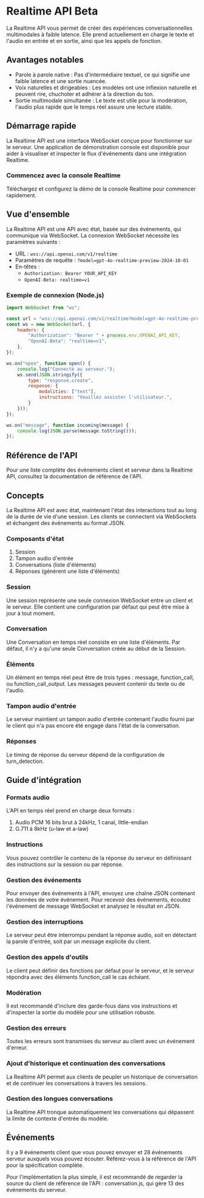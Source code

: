 # Realtime API Beta

La Realtime API vous permet de créer des expériences conversationnelles multimodales à faible latence. Elle prend actuellement en charge le texte et l'audio en entrée et en sortie, ainsi que les appels de fonction.

## Avantages notables

- Parole à parole native : Pas d'intermédiaire textuel, ce qui signifie une faible latence et une sortie nuancée.
- Voix naturelles et dirigeables : Les modèles ont une inflexion naturelle et peuvent rire, chuchoter et adhérer à la direction du ton.
- Sortie multimodale simultanée : Le texte est utile pour la modération, l'audio plus rapide que le temps réel assure une lecture stable.

## Démarrage rapide

La Realtime API est une interface WebSocket conçue pour fonctionner sur le serveur. Une application de démonstration console est disponible pour aider à visualiser et inspecter le flux d'événements dans une intégration Realtime.

### Commencez avec la console Realtime

Téléchargez et configurez la démo de la console Realtime pour commencer rapidement.

## Vue d'ensemble

La Realtime API est une API avec état, basée sur des événements, qui communique via WebSocket. La connexion WebSocket nécessite les paramètres suivants :

- URL : `wss://api.openai.com/v1/realtime`
- Paramètres de requête : `?model=gpt-4o-realtime-preview-2024-10-01`
- En-têtes :
  - `Authorization: Bearer YOUR_API_KEY`
  - `OpenAI-Beta: realtime=v1`

### Exemple de connexion (Node.js)

```javascript
import WebSocket from "ws";

const url = "wss://api.openai.com/v1/realtime?model=gpt-4o-realtime-preview-2024-10-01";
const ws = new WebSocket(url, {
    headers: {
        "Authorization": "Bearer " + process.env.OPENAI_API_KEY,
        "OpenAI-Beta": "realtime=v1",
    },
});

ws.on("open", function open() {
    console.log("Connecté au serveur.");
    ws.send(JSON.stringify({
        type: "response.create",
        response: {
            modalities: ["text"],
            instructions: "Veuillez assister l'utilisateur.",
        }
    }));
});

ws.on("message", function incoming(message) {
    console.log(JSON.parse(message.toString()));
});
```

## Référence de l'API

Pour une liste complète des événements client et serveur dans la Realtime API, consultez la documentation de référence de l'API.

## Concepts

La Realtime API est avec état, maintenant l'état des interactions tout au long de la durée de vie d'une session. Les clients se connectent via WebSockets et échangent des événements au format JSON.

### Composants d'état

1. Session
2. Tampon audio d'entrée
3. Conversations (liste d'éléments)
4. Réponses (génèrent une liste d'éléments)

### Session

Une session représente une seule connexion WebSocket entre un client et le serveur. Elle contient une configuration par défaut qui peut être mise à jour à tout moment.

### Conversation

Une Conversation en temps réel consiste en une liste d'éléments. Par défaut, il n'y a qu'une seule Conversation créée au début de la Session.

### Éléments

Un élément en temps réel peut être de trois types : message, function_call, ou function_call_output. Les messages peuvent contenir du texte ou de l'audio.

### Tampon audio d'entrée

Le serveur maintient un tampon audio d'entrée contenant l'audio fourni par le client qui n'a pas encore été engagé dans l'état de la conversation.

### Réponses

Le timing de réponse du serveur dépend de la configuration de turn_detection.

## Guide d'intégration

### Formats audio

L'API en temps réel prend en charge deux formats :
1. Audio PCM 16 bits brut à 24kHz, 1 canal, little-endian
2. G.711 à 8kHz (u-law et a-law)

### Instructions

Vous pouvez contrôler le contenu de la réponse du serveur en définissant des instructions sur la session ou par réponse.

### Gestion des événements

Pour envoyer des événements à l'API, envoyez une chaîne JSON contenant les données de votre événement. Pour recevoir des événements, écoutez l'événement de message WebSocket et analysez le résultat en JSON.

### Gestion des interruptions

Le serveur peut être interrompu pendant la réponse audio, soit en détectant la parole d'entrée, soit par un message explicite du client.

### Gestion des appels d'outils

Le client peut définir des fonctions par défaut pour le serveur, et le serveur répondra avec des éléments function_call le cas échéant.

### Modération

Il est recommandé d'inclure des garde-fous dans vos instructions et d'inspecter la sortie du modèle pour une utilisation robuste.

### Gestion des erreurs

Toutes les erreurs sont transmises du serveur au client avec un événement d'erreur.

### Ajout d'historique et continuation des conversations

La Realtime API permet aux clients de peupler un historique de conversation et de continuer les conversations à travers les sessions.

### Gestion des longues conversations

La Realtime API tronque automatiquement les conversations qui dépassent la limite de contexte d'entrée du modèle.

## Événements

Il y a 9 événements client que vous pouvez envoyer et 28 événements serveur auxquels vous pouvez écouter. Référez-vous à la référence de l'API pour la spécification complète.

Pour l'implémentation la plus simple, il est recommandé de regarder la source du client de référence de l'API : conversation.js, qui gère 13 des événements du serveur.
